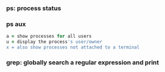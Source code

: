 ### ps: process status
### ps aux

```ruby
a = show processes for all users
u = display the process's user/owner
x = also show processes not attached to a terminal
```

### grep: globally search a regular expression and print